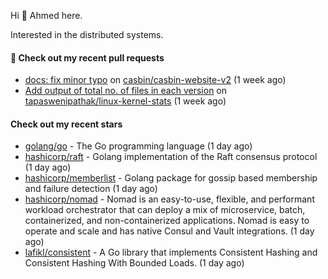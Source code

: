 Hi 👋 Ahmed here.

Interested in the distributed systems.

#### 🔨 Check out my recent pull requests

- [docs: fix minor typo](https://github.com/casbin/casbin-website-v2/pull/144) on [casbin/casbin-website-v2](https://github.com/casbin/casbin-website-v2) (1 week ago)
- [Add output of total no. of files in each version](https://github.com/tapaswenipathak/linux-kernel-stats/pull/121) on [tapaswenipathak/linux-kernel-stats](https://github.com/tapaswenipathak/linux-kernel-stats) (1 week ago)

#### Check out my recent stars

- [golang/go](https://github.com/golang/go) - The Go programming language (1 day ago)
- [hashicorp/raft](https://github.com/hashicorp/raft) - Golang implementation of the Raft consensus protocol (1 day ago)
- [hashicorp/memberlist](https://github.com/hashicorp/memberlist) - Golang package for gossip based membership and failure detection (1 day ago)
- [hashicorp/nomad](https://github.com/hashicorp/nomad) - Nomad is an easy-to-use, flexible, and performant workload orchestrator that can deploy a mix of microservice, batch, containerized, and non-containerized applications. Nomad is easy to operate and scale and has native Consul and Vault integrations. (1 day ago)
- [lafikl/consistent](https://github.com/lafikl/consistent) - A Go library that implements Consistent Hashing and Consistent Hashing With Bounded Loads. (1 day ago)

